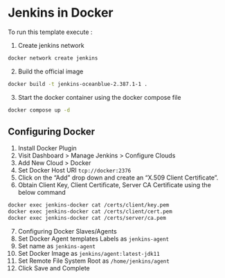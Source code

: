 # Jenkins in Docker

To run this template execute :

1. Create jenkins network

```bash
docker network create jenkins
```

2. Build the official image

```bash
docker build -t jenkins-oceanblue-2.387.1-1 .
```

3. Start the docker container using the docker compose file

```bash
docker compose up -d
```

## Configuring Docker

1. Install Docker Plugin
2. Visit Dashboard > Manage Jenkins > Configure Clouds
3. Add New Cloud > Docker
4. Set Docker Host URI `tcp://docker:2376`
5. Click on the “Add” drop down and create an “X.509 Client Certificate”.
6. Obtain Client Key, Client Certificate, Server CA Certificate using the below command

```bash
docker exec jenkins-docker cat /certs/client/key.pem
docker exec jenkins-docker cat /certs/client/cert.pem
docker exec jenkins-docker cat /certs/server/ca.pem
```

7. Configuring Docker Slaves/Agents
8. Set Docker Agent templates Labels as `jenkins-agent`
9. Set name as `jenkins-agent`
10. Set Docker Image as `jenkins/agent:latest-jdk11`
11. Set Remote File System Root as `/home/jenkins/agent`
12. Click Save and Complete
